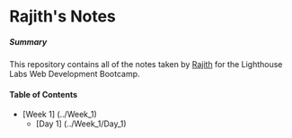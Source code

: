 # Rajith's Notes

##### Summary 
This repository contains all of the notes taken by [Rajith](https://github.com/rajithja/lighthouse-web-notes) for the Lighthouse Labs Web Development Bootcamp.

#### Table of Contents
* [Week 1] (../Week_1)
  * [Day 1] (../Week_1/Day_1)